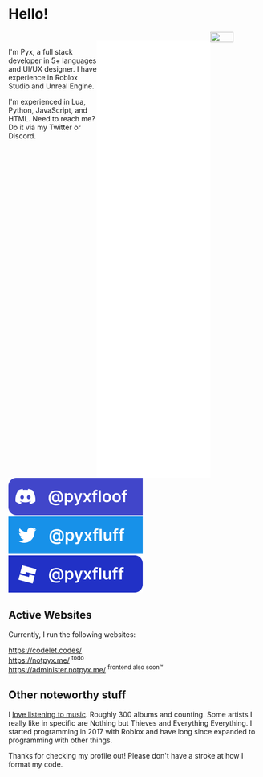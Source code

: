 # Hello!

<img src="https://github.com/pyxfluff/pyxfluff/blob/main/pixelz.png?raw=true" align="right" width="45%" height="20%" style="max-width: 20%; max-height: 45%;"> <br>
<img src="https://raw.githubusercontent.com/pyxfluff/pyxfluff/refs/heads/main/github-metrics.svg" align="right" width="45%">

I'm Pyx, a full stack developer in 5+ languages and UI/UX designer. I have experience in Roblox Studio and Unreal Engine.

I'm experienced in Lua, Python, JavaScript, and HTML. Need to reach me? Do it via my Twitter or Discord.

[![Discord](SVGs/Discord.svg)](https://discord.com/users/449950252397494274)[![Twitter](SVGs/Twitter.svg)](https://twitter.com/pyxfluff)[![DevForum](SVGs/DevForum.svg)](https://devforum.roblox.com/u/pyxfluff)

## Active Websites

Currently, I run the following websites:

https://codelet.codes/ <br>
https://notpyx.me/ <sup>todo</sup> <br>
https://administer.notpyx.me/ <sup>frontend also soon:tm:</sup> <br>


## Other noteworthy stuff

I [love listening to music](https://www.last.fm/user/pyxfluff). Roughly 300 albums and counting. Some artists I really like in specific are Nothing but Thieves and Everything Everything.
I started programming in 2017 with Roblox and have long since expanded to programming with other things.

Thanks for checking my profile out! Please don't have a stroke at how I format my code.